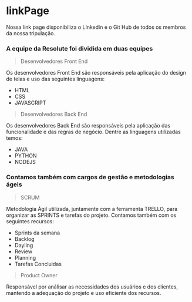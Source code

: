 # linkPage

Nossa link page disponibiliza o LInkedin e o Git Hub de todos os membros da nossa tripulação.

### A equipe da Resolute foi dividida em duas equipes
> Desenvolvedores Front End 

Os desenvolvedores Front End são responsáveis pela aplicação do design de telas e uso das seguintes linguagens:
* HTML 
* CSS
* JAVASCRIPT 

> Desenvolvedores Back End

Os desenvolvedores Back End são responsáveis pela aplicação das funcionalidade e das regras de negócio.
Dentre as linguagens utilizadas temos:
* JAVA
* PYTHON
* NODEJS

### Contamos também com cargos de gestão e metodologias ágeis
> SCRUM

Metodologia Ágil utilizada, juntamente com a ferramenta TRELLO, para organizar as SPRINTS e tarefas do projeto. 
Contamos também com os seguintes recursos:

* Sprints da semana
* Backlog
* Dayling 
* Review
* Planning 
* Tarefas Concluidas 

> Product Owner 

Responsável por análisar as necessidades dos usuários e dos clientes, mantendo a adequação do projeto e uso eficiente dos recursos.
